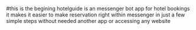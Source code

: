 #this is the begining
 hotelguide is an messenger bot app for hotel bookings
 it makes it easier to make reservation right within messenger in just a few simple steps
 without needed another app or accessing any website
 